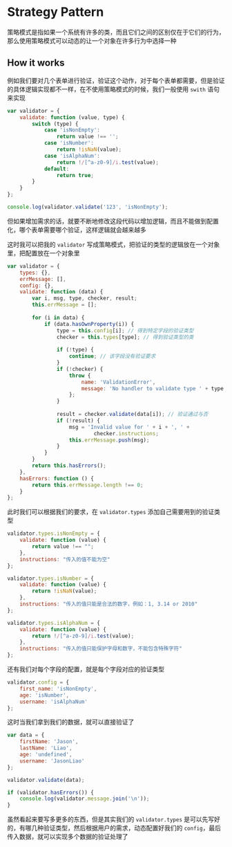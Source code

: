 # Strategy Pattern

策略模式是指如果一个系统有许多的类，而且它们之间的区别仅在于它们的行为，那么使用策略模式可以动态的让一个对象在许多行为中选择一种

## How it works

例如我们要对几个表单进行验证，验证这个动作，对于每个表单都需要，但是验证的具体逻辑实现都不一样，在不使用策略模式的时候，我们一般使用 `swith` 语句来实现

```javascript
var validator = {
    validate: function (value, type) {
        switch (type) {
            case 'isNonEmpty':
                return value !== '';
            case 'isNumber':
                return !isNaN(value);
            case 'isAlphaNum':
                return !/[^a-z0-9]/i.test(value);
            default:
                return true;
        }
    }
};

console.log(validator.validate('123', 'isNonEmpty');
```

但如果增加需求的话，就要不断地修改这段代码以增加逻辑，而且不能做到配置化，哪个表单需要哪个验证，这样逻辑就会越来越多

这时我可以把我的 `validator` 写成策略模式，把验证的类型的逻辑放在一个对象里，把配置放在一个对象里

```javascript
var validator = {
    types: {},
    errMessage: [],
    config: {},
    validate: function (data) {
        var i, msg, type, checker, result;
        this.errMessage = [];
        
        for (i in data) {
            if (data.hasOwnProperty(i)) {
                type = this.config[i]; // 得到特定字段的验证类型
                checker = this.types[type]; // 得到验证类型的类 
                
                if (!type) {
                    continue; // 该字段没有验证要求
                }
                if (!checker) {
                    throw {
                        name: 'ValidationError',
                        message: 'No handler to validate type ' + type
                    };
                }
                
                result = checker.validate(data[i]); // 验证通过与否
                if (!result) {
                    msg = 'Invalid value for ' + i + ', ' +
                            checker.instructions;
                    this.errMessage.push(msg);
                }
            }
        }
        return this.hasErrors();
    },
    hasErrors: function () {
        return this.errMessage.length !== 0;
    }
};
```

此时我们可以根据我们的要求，在 `validator.types` 添加自己需要用到的验证类型

```javascript
validator.types.isNonEmpty = {
    validate: function (value) {
        return value !== "";
    },
    instructions: "传入的值不能为空"
};

validator.types.isNumber = {
    validate: function (value) {
        return !isNaN(value);
    },
    instructions: "传入的值只能是合法的数字，例如：1, 3.14 or 2010"
};

validator.types.isAlphaNum = {
    validate: function (value) {
        return !/[^a-z0-9]/i.test(value);
    },
    instructions: "传入的值只能保护字母和数字，不能包含特殊字符"
};
```

还有我们对每个字段的配置，就是每个字段对应的验证类型

```javascript
validator.config = {
    first_name: 'isNonEmpty',
    age: 'isNumber',
    username: 'isAlphaNum'
};
```

这时当我们拿到我们的数据，就可以直接验证了

```javascript
var data = {
    firstName: 'Jason',
    lastName: 'Liao',
    age: 'undefined',
    username: 'JasonLiao'
};

validator.validate(data);

if (validator.hasErrors()) {
    console.log(validator.message.join('\n'));
}
```

虽然看起来要写多更多的东西，但是其实我们的 `validator.types` 是可以先写好的，有哪几种验证类型，然后根据用户的需求，动态配置好我们的 `config`，最后传入数据，就可以实现多个数据的验证处理了